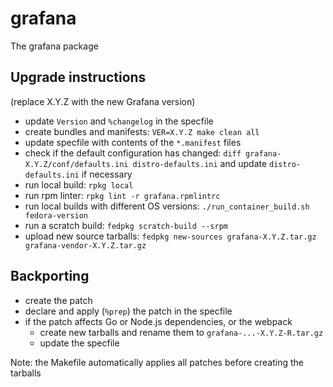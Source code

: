 # grafana
The grafana package

## Upgrade instructions
(replace X.Y.Z with the new Grafana version)

* update `Version` and `%changelog` in the specfile
* create bundles and manifests: `VER=X.Y.Z make clean all`
* update specfile with contents of the `*.manifest` files
* check if the default configuration has changed: `diff grafana-X.Y.Z/conf/defaults.ini distro-defaults.ini` and update `distro-defaults.ini` if necessary
* run local build: `rpkg local`
* run rpm linter: `rpkg lint -r grafana.rpmlintrc`
* run local builds with different OS versions: `./run_container_build.sh fedora-version`
* run a scratch build: `fedpkg scratch-build --srpm`
* upload new source tarballs: `fedpkg new-sources grafana-X.Y.Z.tar.gz grafana-vendor-X.Y.Z.tar.gz`

## Backporting
* create the patch
* declare and apply (`%prep`) the patch in the specfile
* if the patch affects Go or Node.js dependencies, or the webpack
  * create new tarballs and rename them to `grafana-...-X.Y.Z-R.tar.gz`
  * update the specfile

Note: the Makefile automatically applies all patches before creating the tarballs
